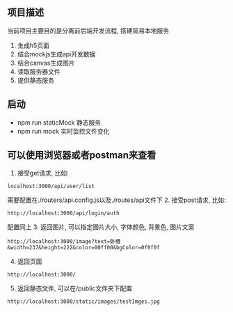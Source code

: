 ## 项目描述
当前项目主要目的是分离前后端开发流程, 搭建简易本地服务
1. 生成h5页面
2. 结合mockjs生成api开发数据
3. 结合canvas生成图片
4. 读取服务器文件
5. 提供静态服务

## 启动
- npm run staticMock 静态服务
- npm run mock 实时监控文件变化

## 可以使用浏览器或者postman来查看
1. 接受get请求, 比如:
  ```
  localhost:3000/api/user/list
  ```
  需要配置在./routers/api.config.js以及./routes/api文件下
2. 接受post请求, 比如:
  ```
  http://localhost:3000/api/login/auth
  ```
  配置同上
3. 返回图片, 可以指定图片大小, 字体颜色, 背景色, 图片文案
  ```
  http://localhost:3000/image?text=卧槽&width=237&height=222&color=00ff00&bgColor=0f0f0f
  ```
4. 返回页面
  ```
  http://localhost:3000/
  ```
5. 返回静态文件, 可以在/public文件夹下配置
  ```
  http://localhost:3000/static/images/testImges.jpg
  ```